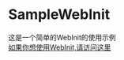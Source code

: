 # SampleWebInit
这是一个简单的WebInit的使用示例 </br>
[如果你想使用WebInit,请访问这里](https://github.com/limincai/WebInit)
